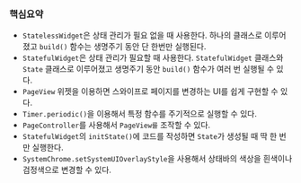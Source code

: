 ### 핵심요약

- `StatelessWidget`은 상태 관리가 필요 없을 때 사용한다. 하나의 클래스로 이루어졌고 `build()` 함수는 생명주기 동안 단 한번만 실행된다.
- `StatefulWidget`은 상태 관리가 필요할 때 사용한다. `StatefulWidget` 클래스와 `State` 클래스로 이루어졌고 생명주기 동안 `build()` 함수가 여러 번 실행될 수 있다.
- `PageView` 위젯을 이용하면 스와이프로 페이지를 변경하는 UI를 쉽게 구현할 수 있다.
- `Timer.periodic()`을 이용해서 특정 함수를 주기적으로 실행할 수 있다.
- `PageController`를 사용해서 `PageView를` 조작할 수 있다.
- `StatefulWidget`의 `initState()`에 코드를 작성하면 `State`가 생성될 때 딱 한 번만 실행한다.
- `SystemChrome.setSystemUIOverlayStyle`을 사용해서 상태바의 색상을 흰색이나 검정색으로 변경할 수 있다.